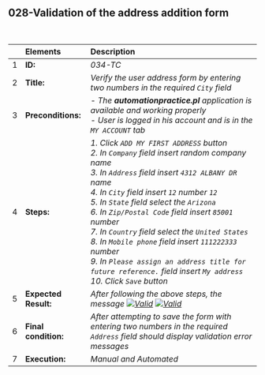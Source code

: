 ## 028-Validation of the address addition form

<br>

|     | Elements             | Description                                                                                                                                                                                                                                                                                                                                                                                                                                                                                                                                            |
| :-- | :------------------- | :----------------------------------------------------------------------------------------------------------------------------------------------------------------------------------------------------------------------------------------------------------------------------------------------------------------------------------------------------------------------------------------------------------------------------------------------------------------------------------------------------------------------------------------------------- |
| 1   | **ID:**              | _034-TC_                                                                                                                                                                                                                                                                                                                                                                                                                                                                                                                                               |
| 2   | **Title:**           | _Verify the user address form by entering two numbers in the required `City` field_                                                                                                                                                                                                                                                                                                                                                                                                                                                                    |
| 3   | **Preconditions:**   | _- The **automationpractice.pl** application is available and working properly <br> - User is logged in his account and is in the `MY ACCOUNT` tab_                                                                                                                                                                                                                                                                                                                                                                                                    |
| 4   | **Steps:**           | _1. Click `ADD MY FIRST ADDRESS` button <br> 2. In `Company` field insert random company name <br> 3. In `Address` field insert `4312 ALBANY DR` name <br> 4. In `City` field insert `12` number `12` <br> 5. In `State` field select the `Arizona` <br> 6. In `Zip/Postal Code` field insert `85001` number <br> 7. In `Country` field select the `United States` <br> 8. In `Mobile phone` field insert `111222333` number <br> 9. In `Please assign an address title for future reference.` field insert `My address` <br> 10. Click `Save` button_ |
| 5   | **Expected Result:** | _After following the above steps, the message [![Valid](https://img.shields.io/badge/There%20is%201%20errors-f3515c)](#) [![Valid](https://img.shields.io/badge/address1%20is%20required-f3515c)](#)_                                                                                                                                                                                                                                                                                                                                                  |
| 6   | **Final condition:** | _After attempting to save the form with entering two numbers in the required `Address` field should display validation error messages_                                                                                                                                                                                                                                                                                                                                                                                                                 |
| 7   | **Execution:**       | _Manual and Automated_                                                                                                                                                                                                                                                                                                                                                                                                                                                                                                                                 |
